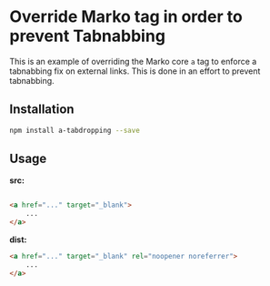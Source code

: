 # Override Marko <a> tag in order to prevent Tabnabbing

This is an example of overriding the Marko core `a` tag to enforce a tabnabbing fix on external links.
This is done in an effort to prevent tabnabbing.

## Installation

```bash
npm install a-tabdropping --save
```

## Usage
**src:**
```html

<a href="..." target="_blank">
    ...
</a>
```
**dist:**
```html
<a href="..." target="_blank" rel="noopener noreferrer">
    ...
</a>
```
